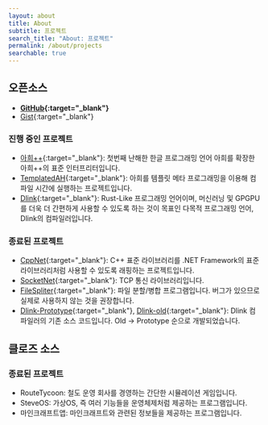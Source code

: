 ```yaml
---
layout: about
title: About
subtitle: 프로젝트
search_title: "About: 프로젝트"
permalink: /about/projects
searchable: true
---
```


## 오픈소스
- **[GitHub](https://github.com/kmc7468){:target="_blank"}**
- [Gist](https://gist.github.com/kmc7468){:target="_blank"}

### 진행 중인 프로젝트
- [아희++](https://github.com/kmc7468/Aheuiplusplus){:target="_blank"}: 첫번째 난해한 한글 프로그래밍 언어 아희를 확장한 아희++의 표준 인터프리터입니다.
- [TemplatedAH](https://github.com/kmc7468/TemplatedAH){:target="_blank"}: 아희를 템플릿 메타 프로그래밍을 이용해 컴파일 시간에 실행하는 프로젝트입니다.
- [Dlink](https://github.com/DlinkLang/Dlink){:target="_blank"}: Rust-Like 프로그래밍 언어이며, 머신러닝 및 GPGPU를 더욱 더 간편하게 사용할 수 있도록 하는 것이 목표인 다목적 프로그래밍 언어, Dlink의 컴파일러입니다.

### 종료된 프로젝트
- [CppNet](https://github.com/kmc7468/CppNet){:target="_blank"}: C++ 표준 라이브러리를 .NET Framework의 표준 라이브러리처럼 사용할 수 있도록 래핑하는 프로젝트입니다.
- [SocketNet](https://github.com/kmc7468/SocketNet){:target="_blank"}: TCP 통신 라이브러리입니다.
- [FileSpliter](https://github.com/kmc7468/FileSpliter){:target="_blank"}: 파일 분할/병합 프로그램입니다. 버그가 있으므로 실제로 사용하지 않는 것을 권장합니다.
- [Dlink-Prototype](https://github.com/DlinkLang/Dlink-Prototype){:target="_blank"}, [Dlink-old](https://github.com/kmc7468/Dlink-old){:target="_blank"}: Dlink 컴파일러의 기존 소스 코드입니다. Old -> Prototype 순으로 개발되었습니다.

## 클로즈 소스
### 종료된 프로젝트
- RouteTycoon: 철도 운영 회사를 경영하는 간단한 시뮬레이션 게임입니다.
- SteveOS: 가상OS, 즉 여러 기능들을 운영체제처럼 제공하는 프로그램입니다.
- 마인크래프트앱: 마인크래프트와 관련된 정보들을 제공하는 프로그램입니다.
